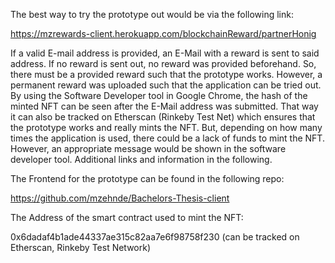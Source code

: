 The best way to try the prototype out would be via the following link:

https://mzrewards-client.herokuapp.com/blockchainReward/partnerHonig

If a valid E-mail address is provided, an E-Mail with a reward is sent to said address. If no reward is sent out, no reward was provided beforehand. So, there must be a provided reward such that the prototype works. However, a permanent reward was uploaded such that the application can be tried out. By using the Software Developer tool in Google Chrome, the hash of the minted NFT can be seen after the E-Mail address was submitted. That way it can also be tracked on Etherscan (Rinkeby Test Net) which ensures that the prototype works and really mints the NFT. But, depending on how many times the application is used, there could be a lack of funds to mint the NFT. However, an appropriate message would be shown in the software developer tool. Additional links and information in the following.

The Frontend for the prototype can be found in the following repo:

https://github.com/mzehnde/Bachelors-Thesis-client

The Address of the smart contract used to mint the NFT:

0x6dadaf4b1ade44337ae315c82aa7e6f98758f230 (can be tracked on Etherscan, Rinkeby Test Network)
